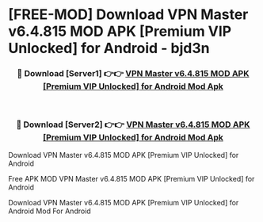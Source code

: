 # [FREE-MOD] Download VPN Master v6.4.815 MOD APK [Premium VIP Unlocked] for Android - bjd3n


<div align="center">
<h3>🔴 Download [Server1] 👉👉 <a href="https://apk-comot.site?title=VPN_Master_v6.4.815_MOD_APK_[Premium_VIP_Unlocked]_for_Android">VPN Master v6.4.815 MOD APK [Premium VIP Unlocked] for Android Mod Apk</a></h3><br>

<h3>🔴 Download [Server2] 👉👉 <a href="https://apk-comot.site?title=VPN_Master_v6.4.815_MOD_APK_[Premium_VIP_Unlocked]_for_Android">VPN Master v6.4.815 MOD APK [Premium VIP Unlocked] for Android Mod Apk</a></h3>
</div>



Download VPN Master v6.4.815 MOD APK [Premium VIP Unlocked] for Android 

Free APK MOD VPN Master v6.4.815 MOD APK [Premium VIP Unlocked] for Android 

Download VPN Master v6.4.815 MOD APK [Premium VIP Unlocked] for Android Mod For Android
